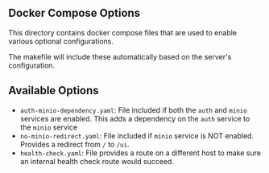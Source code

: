 ## Docker Compose Options

This directory contains docker compose files that are used to enable various optional configurations.

The makefile will include these automatically based on the server's configuration.


## Available Options

- `auth-minio-dependency.yaml`: File included if both the `auth` and `minio` services are enabled. This adds a dependency on the `auth` service to the `minio` service
- `no-minio-redirect.yaml`: File included if `minio` service is NOT enabled. Provides a redirect from `/` to `/ui`.
- `health-check.yaml`: File provides a route on a different host to make sure an internal health check route would succeed.